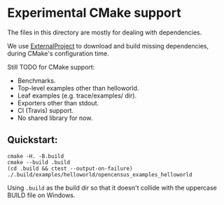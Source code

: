 # Experimental CMake support

The files in this directory are mostly for dealing with dependencies.

We use
[ExternalProject](https://cmake.org/cmake/help/latest/module/ExternalProject.html)
to download and build missing dependencies, during CMake's configuration time.

Still TODO for CMake support:
- Benchmarks.
- Top-level examples other than helloworld.
- Leaf examples (e.g. trace/examples/ dir).
- Exporters other than stdout.
- CI (Travis) support.
- No shared library for now.

## Quickstart:

```shell
cmake -H. -B.build
cmake --build .build
(cd .build && ctest --output-on-failure)
./.build/examples/helloworld/opencensus_examples_helloworld
```

Using `.build` as the build dir so that it doesn't collide with the uppercase
BUILD file on Windows.
